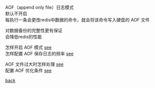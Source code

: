 AOF（append only file）日志模式  
默认不开启  
每执行一条会更改redis中数据的命令，就会将该命令写入硬盘的 AOF 文件  

对数据备份的完整性更有保证  
会降低redis的性能  

怎样开启 AOF 模式 [see](2/1.md)  
怎样配置 AOF 保存日志的频率 [see](2/2.md)  

AOF 文件过大时怎样处理 [see](2/3.md)  
配置 AOF 优化条件 [see](2/4.md)  

[back](../11.md)  